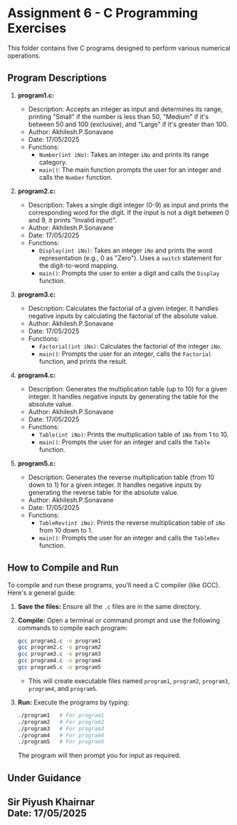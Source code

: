 # Assignment 6 - C Programming Exercises

This folder contains five C programs designed to perform various numerical operations.

## Program Descriptions

1.  **program1.c:**
    * Description: Accepts an integer as input and determines its range, printing "Small" if the number is less than 50, "Medium" if it's between 50 and 100 (exclusive), and "Large" if it's greater than 100.
    * Author: Akhilesh.P.Sonavane
    * Date: 17/05/2025
    * Functions:
        * `Number(int iNo)`:  Takes an integer `iNo` and prints its range category.
        * `main()`:  The main function prompts the user for an integer and calls the `Number` function.

2.  **program2.c:**
    * Description:  Takes a single digit integer (0-9) as input and prints the corresponding word for the digit.  If the input is not a digit between 0 and 9, it prints "Invalid input!".
    * Author: Akhilesh.P.Sonavane
    * Date: 17/05/2025
    * Functions:
        * `Display(int iNo)`:  Takes an integer `iNo` and prints the word representation (e.g., 0 as "Zero").  Uses a `switch` statement for the digit-to-word mapping.
        * `main()`: Prompts the user to enter a digit and calls the `Display` function.

3.  **program3.c:**
    * Description: Calculates the factorial of a given integer.  It handles negative inputs by calculating the factorial of the absolute value.
    * Author: Akhilesh.P.Sonavane
    * Date: 17/05/2025
    * Functions:
        * `Factorial(int iNo)`:  Calculates the factorial of the integer `iNo`.
        * `main()`:  Prompts the user for an integer, calls the `Factorial` function, and prints the result.

4.  **program4.c:**
    * Description:  Generates the multiplication table (up to 10) for a given integer.  It handles negative inputs by generating the table for the absolute value.
    * Author: Akhilesh.P.Sonavane
    * Date: 17/05/2025
    * Functions:
        * `Table(int iNo)`:  Prints the multiplication table of `iNo` from 1 to 10.
        * `main()`: Prompts the user for an integer and calls the `Table` function.

5.  **program5.c:**
    * Description: Generates the reverse multiplication table (from 10 down to 1) for a given integer.  It handles negative inputs by generating the reverse table for the absolute value.
    * Author: Akhilesh.P.Sonavane
    * Date: 17/05/2025
    * Functions:
        * `TableRev(int iNo)`: Prints the reverse multiplication table of `iNo` from 10 down to 1.
        * `main()`: Prompts the user for an integer and calls the `TableRev` function.

## How to Compile and Run

To compile and run these programs, you'll need a C compiler (like GCC).  Here's a general guide:

1.  **Save the files:** Ensure all the `.c` files are in the same directory.
2.  **Compile:** Open a terminal or command prompt and use the following commands to compile each program:

    ```bash
    gcc program1.c -o program1
    gcc program2.c -o program2
    gcc program3.c -o program3
    gcc program4.c -o program4
    gcc program5.c -o program5
    ```

    * This will create executable files named `program1`, `program2`, `program3`, `program4`, and `program5`.

3.  **Run:** Execute the programs by typing:

    ```bash
    ./program1   # For program1
    ./program2   # For program2
    ./program3   # For program3
    ./program4   # For program4
    ./program5   # For program5
    ```

    The program will then prompt you for input as required.


## Under Guidance

**Sir Piyush Khairnar**  
Date: 17/05/2025
---